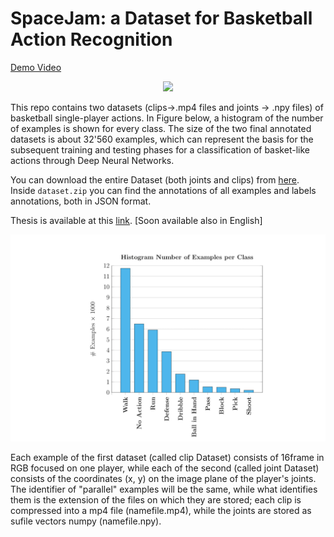 # SpaceJam: a Dataset for Basketball Action Recognition


[Demo Video](https://www.youtube.com/watch?v=PEziTgHx4cA)



<p align="center">
    <img src=".github/clip.png?raw=true" width="700">
</p>

This repo contains two datasets (clips->.mp4 files and joints -> .npy files) of basketball single-player actions. In Figure below, a histogram of the number of examples is shown for every class. The size of the two final annotated datasets is about 32'560 examples, which can represent the basis for the subsequent training and testing phases for a classification of basket-like actions through Deep Neural Networks.



You can download the entire Dataset (both joints and clips) from [here](https://drive.google.com/open?id=1hLpbLmLFK2-GIvsmpJelGlEx94yQM2Ts).
Inside ```dataset.zip``` you can find the annotations of all examples and labels annotations, both in JSON format. 

Thesis is available at this [link](https://www.researchgate.net/publication/330534530_Classificazione_di_Azioni_Cestistiche_mediante_Tecniche_di_Deep_Learning/stats). [Soon available also in English]


<p align="center">
    <img src=".github/histogram.png?raw=true" width="700">
</p>


Each example of the first dataset (called clip Dataset) consists of 16frame in RGB focused on one player, while each of the second (called joint Dataset) consists of the coordinates (x, y) on the image plane of the player's joints. The identifier of "parallel" examples will be the same, while what identifies them is the extension of the files on which they are stored; each clip is compressed into a mp4 file (namefile.mp4), while the joints are stored as sufile vectors numpy (namefile.npy).


